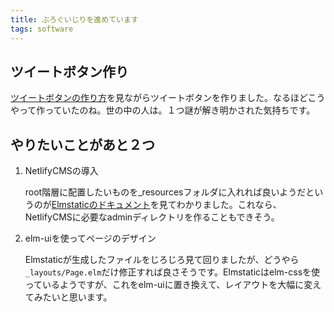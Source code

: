 ```yaml
---
title: ぶろぐいじりを進めています
tags: software
---
```

## ツイートボタン作り

[ツイートボタンの作り方](https://help.twitter.com/ja/using-twitter/twitter-buttons)を見ながらツイートボタンを作りました。なるほどこうやって作っていたのね。世の中の人は。１つ謎が解き明かされた気持ちです。

## やりたいことがあと２つ

1. NetlifyCMSの導入


   root階層に配置したいものを_resourcesフォルダに入れれば良いようだというのが[Elmstaticのドキュメント](https://korban.net/elm/elmstatic/)を見てわかりました。これなら、NetlifyCMSに必要なadminディレクトリを作ることもできそう。
2. elm-uiを使ってページのデザイン

   Elmstaticが生成したファイルをじろじろ見て回りましたが、どうやら`_layouts/Page.elm`だけ修正すれば良さそうです。Elmstaticはelm-cssを使っているようですが、これをelm-uiに置き換えて、レイアウトを大幅に変えてみたいと思います。